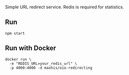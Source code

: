 Simple URL redirect service. Redis is required for statistics.

## Run

```
npm start
```

## Run with Docker

```
docker run \
  -e "REDIS_URL=your_redis_url" \
  -p 4000:4000 -d maxhis/oio-redirecting
```